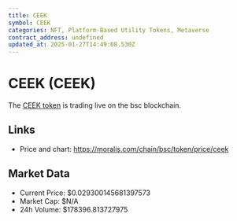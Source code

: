 ```yaml
---
title: CEEK
symbol: CEEK
categories: NFT, Platform-Based Utility Tokens, Metaverse
contract_address: undefined
updated_at: 2025-01-27T14:49:08.530Z
---
```


# CEEK (CEEK)
The [CEEK token](https://moralis.com/chain/bsc/token/price/ceek) is trading live on the bsc blockchain.

## Links
- Price and chart: https://moralis.com/chain/bsc/token/price/ceek

## Market Data
- Current Price: $0.029300145681397573
- Market Cap: $N/A
- 24h Volume: $178396.813727975

